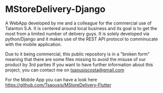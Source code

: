 # MStoreDelivery-Django

A WebApp developed by me and a colleague for the commercial use of Talanton S.A. 
It is centered around local business and its goal is to get the most from a limited number of delivery guys.
It is solely developed via python/Django and it makes use of the REST API protocol to comminucate with the mobile application.

Due to it being commercial, this public repository is in a "broken form" meaning that there are some files missing to avoid the misuse of our product by 3rd parties
If you want to have further information about this project, you can contact me on tsaousiscosta@gmail.com

For the Mobile App you can have a look here https://github.com/Tsaousis/MStoreDelivery-Flutter
